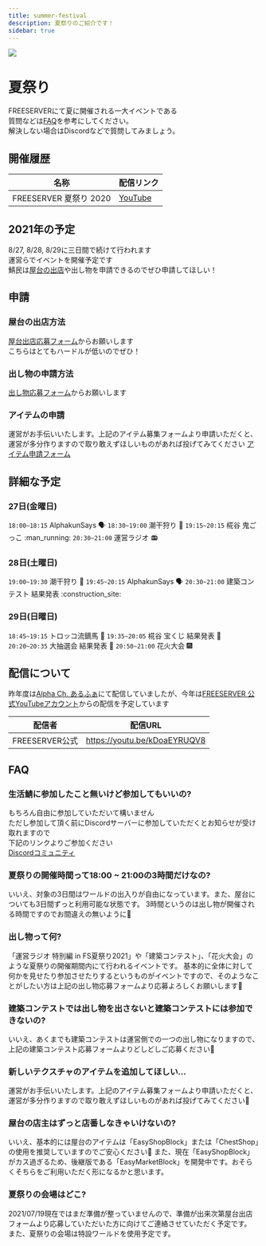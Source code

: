 ```yaml
---
title: summer-festival
description: 夏祭りのご紹介です！
sidebar: true
---
```

![](https://i.imgur.com/hGFjRwQ.png)
# 夏祭り
FREESERVERにて夏に開催される一大イベントである  
質問などは[FAQ](#faq)を参考にしてください。  
解決しない場合はDiscordなどで質問してみましょう。  

## 開催履歴
| 名称 | 配信リンク |
| ---- | ------- |
| FREESERVER 夏祭り 2020 | [YouTube](https://www.youtube.com/watch?v=zOEyRyvzR2A) |

## 2021年の予定
8/27, 8/28, 8/29に三日間で続けて行われます  
運営らでイベントを開催予定です  
鯖民は[屋台の出店](#屋台の出店方法)や出し物を申請できるのでぜひ申請してほしい！

## 申請

### 屋台の出店方法
[屋台出店応募フォーム](https://forms.gle/3yTJuNPVoybLMf4a7)からお願いします  
こちらはとてもハードルが低いのでぜひ！

### 出し物の申請方法
[出し物応募フォーム](https://forms.gle/GeXBwwY3PghWfsGD9)からお願いします

### アイテムの申請
運営がお手伝いいたします。上記のアイテム募集フォームより申請いただくと、運営が多分作りますので取り敢えずほしいものがあれば投げてみてください
[アイテム申請フォーム](https://forms.gle/VSXVNEc4p4XXrZ3A7)


## 詳細な予定
### 27日(金曜日)
`18:00~18:15` AlphakunSays :speaking_head: 
`18:30~19:00` 潮干狩り :shell: 
`19:15~20:15` 椛谷 鬼ごっこ :man_running: 
`20:30~21:00` 運営ラジオ :radio: 


### 28日(土曜日)
`19:00~19:30` 潮干狩り :shell: 
`19:45~20:15` AlphakunSays :speaking_head:
`20:30~21:00` 建築コンテスト 結果発表 :construction_site:

### 29日(日曜日)
`18:45~19:15` トロッコ流鏑馬 :bow_and_arrow: 
`19:35~20:05` 椛谷 宝くじ 結果発表 :money_with_wings: 
`20:20~20:35` 大抽選会 結果発表 :gift:
`20:50~21:00` 花火大会 :fireworks:

## 配信について
昨年度は[Alpha Ch. あるふぁ](https://youtu.be/zOEyRyvzR2A)にて配信していましたが、今年は[FREESERVER 公式YouTubeアカウント](https://www.youtube.com/channel/UCU5FYJvOVdndHU_CQFXkZ9g)からの配信を予定しています  

| 配信者 | 配信URL |
| ----- | ------ |
| FREESERVER公式 |  https://youtu.be/kDoaEYRUQV8 |

## FAQ

### 生活鯖に参加したこと無いけど参加してもいいの?
もちろん自由に参加していただいて構いません  
ただし参加して頂く前にDiscordサーバーに参加していただくとお知らせが受け取れますので  
下記のリンクよりご参加ください  
[Discordコミュニティ](https://discord.gg/dSZkk4D)

### 夏祭りの開催時間って18:00 ~ 21:00の3時間だけなの?
いいえ、対象の3日間はワールドの出入りが自由になっています。また、屋台についても3日間ずっと利用可能な状態です。
3時間というのは出し物が開催される時間ですのでお間違えの無いように:loudspeaker: 

### 出し物って何?
「運営ラジオ 特別編 in FS夏祭り2021」や「建築コンテスト」、「花火大会」のような夏祭りの開催期間内にて行われるイベントです。
基本的に全体に対して何かを見せたり参加させたりするというものがイベントですので、そのようなことがしたい方は上記の出し物応募フォームより応募よろしくお願いします:pray: 

### 建築コンテストでは出し物を出さないと建築コンテストには参加できないの?
いいえ、あくまでも建築コンテストは運営側での一つの出し物になりますので、上記の建築コンテスト応募フォームよりどしどしご応募ください:muscle: 

### 新しいテクスチャのアイテムを追加してほしい...
運営がお手伝いいたします。上記のアイテム募集フォームより申請いただくと、運営が多分作りますので取り敢えずほしいものがあれば投げてみてください:dash: 

### 屋台の店主はずっと店番しなきゃいけないの?
いいえ、基本的には屋台のアイテムは「EasyShopBlock」または「ChestShop」の使用を推奨していますのでご安心ください:raised_hands: 
また、現在「EasyShopBlock」がカス過ぎるため、後継版である「EasyMarketBlock」を開発中です。おそらくそちらをご利用いただく形になるかと思います。

### 夏祭りの会場はどこ?
2021/07/19現在ではまだ準備が整っていませんので、準備が出来次第屋台出店フォームより応募していただいた方に向けてご連絡させていただく予定です。
また、夏祭りの会場は特設ワールドを使用予定です。
